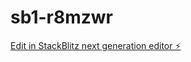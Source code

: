 # sb1-r8mzwr

[Edit in StackBlitz next generation editor ⚡️](https://stackblitz.com/~/github.com/ninomiya08130/sb1-r8mzwr)
